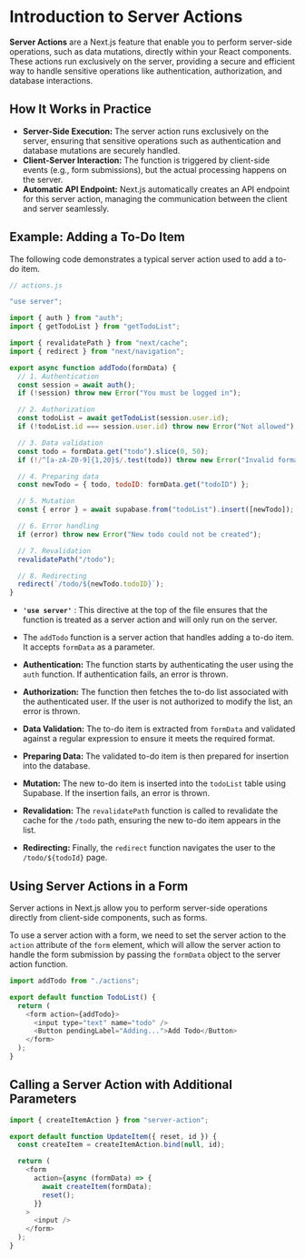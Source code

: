# Introduction to Server Actions

**Server Actions** are a Next.js feature that enable you to perform server-side operations, such as data mutations, directly within your React components. These actions run exclusively on the server, providing a secure and efficient way to handle sensitive operations like authentication, authorization, and database interactions.

## How It Works in Practice

- **Server-Side Execution:** The server action runs exclusively on the server, ensuring that sensitive operations such as authentication and database mutations are securely handled.
- **Client-Server Interaction:** The function is triggered by client-side events (e.g., form submissions), but the actual processing happens on the server.
- **Automatic API Endpoint:** Next.js automatically creates an API endpoint for this server action, managing the communication between the client and server seamlessly.

## Example: Adding a To-Do Item

The following code demonstrates a typical server action used to add a to-do item.

```js
// actions.js

"use server";

import { auth } from "auth";
import { getTodoList } from "getTodoList";

import { revalidatePath } from "next/cache";
import { redirect } from "next/navigation";

export async function addTodo(formData) {
  // 1. Authentication
  const session = await auth();
  if (!session) throw new Error("You must be logged in");

  // 2. Authorization
  const todoList = await getTodoList(session.user.id);
  if (!todoList.id === session.user.id) throw new Error("Not allowed");

  // 3. Data validation
  const todo = formData.get("todo").slice(0, 50);
  if (!/^[a-zA-Z0-9]{1,20}$/.test(todo)) throw new Error("Invalid format");

  // 4. Preparing data
  const newTodo = { todo, todoID: formData.get("todoID") };

  // 5. Mutation
  const { error } = await supabase.from("todoList").insert([newTodo]);

  // 6. Error handling
  if (error) throw new Error("New todo could not be created");

  // 7. Revalidation
  revalidatePath("/todo");

  // 8. Redirecting
  redirect(`/todo/${newTodo.todoID}`);
}
```

- **`'use server'`** : This directive at the top of the file ensures that the function is treated as a server action and will only run on the server.

- The `addTodo` function is a server action that handles adding a to-do item. It accepts `formData` as a parameter.

- **Authentication:** The function starts by authenticating the user using the `auth` function. If authentication fails, an error is thrown.

- **Authorization:** The function then fetches the to-do list associated with the authenticated user. If the user is not authorized to modify the list, an error is thrown.

- **Data Validation:** The to-do item is extracted from `formData` and validated against a regular expression to ensure it meets the required format.

- **Preparing Data:** The validated to-do item is then prepared for insertion into the database.

- **Mutation:** The new to-do item is inserted into the `todoList` table using Supabase. If the insertion fails, an error is thrown.

- **Revalidation:** The `revalidatePath` function is called to revalidate the cache for the `/todo` path, ensuring the new to-do item appears in the list.

- **Redirecting:** Finally, the `redirect` function navigates the user to the `/todo/${todoId}` page.

## Using Server Actions in a Form

Server actions in Next.js allow you to perform server-side operations directly from client-side components, such as forms.

To use a server action with a form, we need to set the server action to the `action` attribute of the `form` element, which will allow the server action to handle the form submission by passing the `formData` object to the server action function.

```js
import addTodo from "./actions";

export default function TodoList() {
  return (
    <form action={addTodo}>
      <input type="text" name="todo" />
      <Button pendingLabel="Adding...">Add Todo</Button>
    </form>
  );
}
```

## Calling a Server Action with Additional Parameters

```js
import { createItemAction } from "server-action";

export default function UpdateItem({ reset, id }) {
  const createItem = createItemAction.bind(null, id);

  return (
    <form
      action={async (formData) => {
        await createItem(formData);
        reset();
      }}
    >
      <input />
    </form>
  );
}
```
